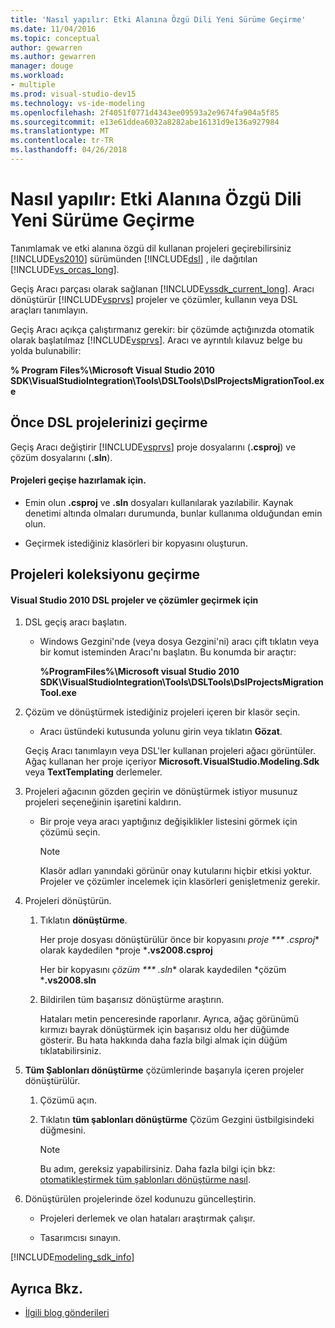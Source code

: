 ```yaml
---
title: 'Nasıl yapılır: Etki Alanına Özgü Dili Yeni Sürüme Geçirme'
ms.date: 11/04/2016
ms.topic: conceptual
author: gewarren
ms.author: gewarren
manager: douge
ms.workload:
- multiple
ms.prod: visual-studio-dev15
ms.technology: vs-ide-modeling
ms.openlocfilehash: 2f4051f0771d4343ee09593a2e9674fa904a5f85
ms.sourcegitcommit: e13e61ddea6032a8282abe16131d9e136a927984
ms.translationtype: MT
ms.contentlocale: tr-TR
ms.lasthandoff: 04/26/2018
---
```

# <a name="how-to-migrate-a-domain-specific-language-to-a-new-version"></a>Nasıl yapılır: Etki Alanına Özgü Dili Yeni Sürüme Geçirme
Tanımlamak ve etki alanına özgü dil kullanan projeleri geçirebilirsiniz [!INCLUDE[vs2010](../misc/includes/vs2010_md.md)] sürümünden [!INCLUDE[dsl](../modeling/includes/dsl_md.md)] , ile dağıtılan [!INCLUDE[vs_orcas_long](../debugger/includes/vs_orcas_long_md.md)].

 Geçiş Aracı parçası olarak sağlanan [!INCLUDE[vssdk_current_long](../misc/includes/vssdk_current_long_md.md)]. Aracı dönüştürür [!INCLUDE[vsprvs](../code-quality/includes/vsprvs_md.md)] projeler ve çözümler, kullanın veya DSL araçları tanımlayın.

 Geçiş Aracı açıkça çalıştırmanız gerekir: bir çözümde açtığınızda otomatik olarak başlatılmaz [!INCLUDE[vsprvs](../code-quality/includes/vsprvs_md.md)]. Aracı ve ayrıntılı kılavuz belge bu yolda bulunabilir:

 **% Program Files%\Microsoft Visual Studio 2010 SDK\VisualStudioIntegration\Tools\DSLTools\DslProjectsMigrationTool.exe**

## <a name="before-you-migrate-your-dsl-projects"></a>Önce DSL projelerinizi geçirme
 Geçiş Aracı değiştirir [!INCLUDE[vsprvs](../code-quality/includes/vsprvs_md.md)] proje dosyalarını (**.csproj**) ve çözüm dosyalarını (**.sln**).

#### <a name="to-prepare-projects-for-migration"></a>Projeleri geçişe hazırlamak için.

-   Emin olun **.csproj** ve **.sln** dosyaları kullanılarak yazılabilir. Kaynak denetimi altında olmaları durumunda, bunlar kullanıma olduğundan emin olun.

-   Geçirmek istediğiniz klasörleri bir kopyasını oluşturun.

## <a name="migrating-a-collection-of-projects"></a>Projeleri koleksiyonu geçirme

#### <a name="to-migrate-dsl-projects-and-solutions-to-visual-studio-2010"></a>Visual Studio 2010 DSL projeler ve çözümler geçirmek için

1.  DSL geçiş aracı başlatın.

    -   Windows Gezgini'nde (veya dosya Gezgini'ni) aracı çift tıklatın veya bir komut isteminden Aracı'nı başlatın. Bu konumda bir araçtır:

         **%ProgramFiles%\Microsoft visual Studio 2010 SDK\VisualStudioIntegration\Tools\DSLTools\DslProjectsMigrationTool.exe**

2.  Çözüm ve dönüştürmek istediğiniz projeleri içeren bir klasör seçin.

    -   Aracı üstündeki kutusunda yolunu girin veya tıklatın **Gözat**.

     Geçiş Aracı tanımlayın veya DSL'ler kullanan projeleri ağacı görüntüler. Ağaç kullanan her proje içeriyor **Microsoft.VisualStudio.Modeling.Sdk** veya **TextTemplating** derlemeler.

3.  Projeleri ağacının gözden geçirin ve dönüştürmek istiyor musunuz projeleri seçeneğinin işaretini kaldırın.

    -   Bir proje veya aracı yaptığınız değişiklikler listesini görmek için çözümü seçin.

        > [!NOTE]
        >  Klasör adları yanındaki görünür onay kutularını hiçbir etkisi yoktur. Projeler ve çözümler incelemek için klasörleri genişletmeniz gerekir.

4.  Projeleri dönüştürün.

    1.  Tıklatın **dönüştürme**.

         Her proje dosyası dönüştürülür önce bir kopyasını *proje *** .csproj** olarak kaydedilen *proje ***.vs2008.csproj**

         Her bir kopyasını *çözüm *** .sln** olarak kaydedilen *çözüm ***.vs2008.sln**

    2.  Bildirilen tüm başarısız dönüştürme araştırın.

         Hataları metin penceresinde raporlanır. Ayrıca, ağaç görünümü kırmızı bayrak dönüştürmek için başarısız oldu her düğümde gösterir. Bu hata hakkında daha fazla bilgi almak için düğüm tıklatabilirsiniz.

5.  **Tüm Şablonları dönüştürme** çözümlerinde başarıyla içeren projeler dönüştürülür.

    1.  Çözümü açın.

    2.  Tıklatın **tüm şablonları dönüştürme** Çözüm Gezgini üstbilgisindeki düğmesini.

        > [!NOTE]
        >  Bu adım, gereksiz yapabilirsiniz. Daha fazla bilgi için bkz: [otomatikleştirmek tüm şablonları dönüştürme nasıl](http://msdn.microsoft.com/b63cfe20-fe5e-47cc-9506-59b29bca768a).

6.  Dönüştürülen projelerinde özel kodunuzu güncelleştirin.

    -   Projeleri derlemek ve olan hataları araştırmak çalışır.

    -   Tasarımcısı sınayın.


[!INCLUDE[modeling_sdk_info](includes/modeling_sdk_info.md)]

## <a name="see-also"></a>Ayrıca Bkz.

- [İlgili blog gönderileri](https://blogs.msdn.microsoft.com/visualstudioalm/tag/code-index/)